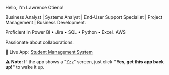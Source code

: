 Hello, I'm Lawrence Otieno!

Business Analyst | Systems Analyst | End-User Support Specialist | Project Management | Business Development.

Proficient in Power BI • Jira • SQL • Python • Excel. AWS

Passionate about collaborations. 

🚀 Live App: [Student Management System](https://student-managing-system.streamlit.app/)

⚠️ **Note:** If the app shows a "Zzz" screen, just click **"Yes, get this app back up!"** to wake it up.
